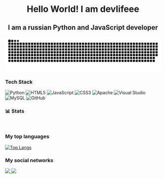 <h1 align="center"> Hello World! I am devlifeee</h1>

<h2 align="center"> I am a russian Python and JavaScript developer </h2>

<picture>
  <source media="(prefers-color-scheme: dark)" srcset="https://raw.githubusercontent.com/devlifeee/devlifeee/output/github-contribution-grid-snake-dark.svg">
  <source media="(prefers-color-scheme: light)" srcset="https://raw.githubusercontent.com/devlifeee/devlifeee/output/github-contribution-grid-snake.svg">
  <img alt="Snake Animation" src="https://raw.githubusercontent.com/platane/platane/output/github-contribution-grid-snake.svg">
</picture>


<h3> Tech Stack </h3>

![Python](https://img.shields.io/badge/python-3670A0?style=for-the-badge&logo=python&logoColor=ffdd54)
![HTML5](https://img.shields.io/badge/html5-%23E34F26.svg?style=for-the-badge&logo=html5&logoColor=white)
![JavaScript](https://img.shields.io/badge/javascript-%23323330.svg?style=for-the-badge&logo=javascript&logoColor=%23F7DF1E)
![CSS3](https://img.shields.io/badge/css3-%231572B6.svg?style=for-the-badge&logo=css3&logoColor=white)
![Apache](https://img.shields.io/badge/apache-%23D42029.svg?style=for-the-badge&logo=apache&logoColor=white)
![Visual Studio](https://img.shields.io/badge/Visual%20Studio-5C2D91.svg?style=for-the-badge&logo=visual-studio&logoColor=white)
![MySQL](https://img.shields.io/badge/mysql-4479A1.svg?style=for-the-badge&logo=mysql&logoColor=white)
![GitHub](https://img.shields.io/badge/github-%23121011.svg?style=for-the-badge&logo=github&logoColor=white)

<h3>📊 Stats </h3>
<div id="stat" align="center">
    <img src="https://github-profile-summary-cards.vercel.app/api/cards/profile-details?username=devlifeee&theme=github_dark" alt=""/>
    <img src="https://github-profile-summary-cards.vercel.app/api/cards/most-commit-language?username=devlifeee&theme=github_dark" alt=""/>
     <img src="https://github-profile-summary-cards.vercel.app/api/cards/stats?username=devlifeee&theme=github_dark" alt=""/>
</div>
<h3> My top languages </h3>

[![Top Langs](https://github-readme-stats.vercel.app/api/top-langs/?username=devlifeee&layout=compact&theme=vision-friendly-dark)](https://github.com/anuraghazra/github-readme-stats)


<h3>My social networks </h3>
<a href="https://t.me/dev1ngg">
  <img src="https://img.shields.io/badge/Telegram-2CA5E0?style=for-the-badge&logo=telegram&logoColor=white">
</a>
<a href="mailto:imnovojilovivan@gmail.com">
  <img src="https://img.shields.io/badge/Gmail-D14836?style=for-the-badge&logo=gmail&logoColor=white">
</a>


